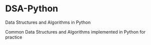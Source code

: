 # DSA-Python
Data Structures and Algorithms in Python

Common Data Structures and Algorithms implemented in Python for practice

